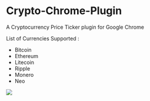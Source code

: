 # Crypto-Chrome-Plugin

A Cryptocurrency Price Ticker plugin for Google Chrome

List of Currencies Supported :
 - Bitcoin
 - Ethereum
 - Litecoin
 - Ripple
 - Monero
 - Neo

<img src="https://i.imgur.com/vaKeS5q.png">
